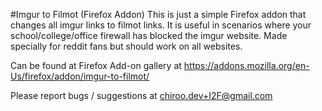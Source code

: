 #Imgur to Filmot (Firefox Addon)
This is just a simple Firefox addon that changes all imgur links to filmot links. It is useful in scenarios where your school/college/office firewall has blocked the imgur website. Made specially for reddit fans but should work on all websites.

Can be found at Firefox Add-on gallery at https://addons.mozilla.org/en-Us/firefox/addon/imgur-to-filmot/

Please report bugs / suggestions at chiroo.dev+I2F@gmail.com